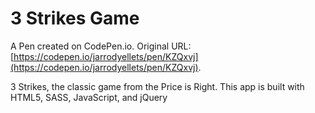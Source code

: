 # 3 Strikes Game

A Pen created on CodePen.io. Original URL: [https://codepen.io/jarrodyellets/pen/KZQxvj](https://codepen.io/jarrodyellets/pen/KZQxvj).

3 Strikes, the classic game from the Price is Right. This app is built with HTML5, SASS, JavaScript, and jQuery
